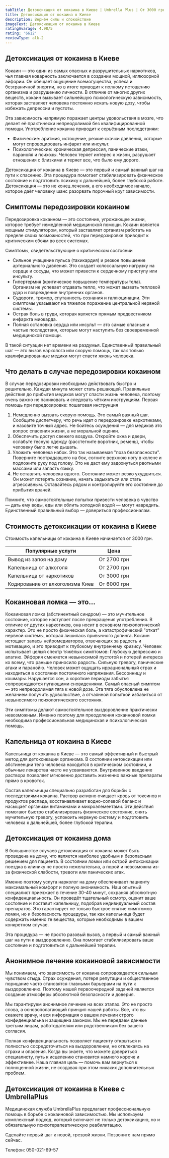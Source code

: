 ```yaml
---
tabTitle: Детоксикация от кокаина в Киеве | Umbrella Plus | От 3000 грн
title: Детоксикация от кокаина в Киеве
description: Вернём силы и спокойствие
imageText: Детоксикация от кокаина в Киеве
ratingAvarage: 4.98/5
rating: '6612'
reviewType: alk-2
---
```


## Детоксикация от кокаина в Киеве

Кокаин — это один из самых опасных и разрушительных наркотиков, чья главная коварность заключается в создании мощной, иллюзорной эйфории. Он обещает ощущение всемогущества, успеха и безграничной энергии, но в итоге приводит к полному истощению организма и разрушению личности. В отличие от многих других веществ, кокаин вызывает сильнейшую психологическую зависимость, которая заставляет человека постоянно искать новую дозу, чтобы избежать депрессии и пустоты.

Эта зависимость напрямую поражает центры удовольствия в мозге, что делает её практически непреодолимой без квалифицированной помощи. Употребление кокаина приводит к серьёзным последствиям:

* Физические: аритмия, истощение, резкие скачки давления, которые могут спровоцировать инфаркт или инсульт.
* Психологические: хроническая депрессия, панические атаки, паранойя и психозы. Человек теряет интерес к жизни, разрушает отношения с близкими и теряет все, что было ему дорого.

Детоксикация от кокаина в Киеве — это первый и самый важный шаг на пути к спасению. Эта процедура помогает стабилизировать физическое состояние и подготовить психику к дальнейшей, более глубокой работе. Детоксикация — это не конец лечения, а его необходимое начало, которое даёт человеку шанс разорвать порочный круг зависимости.

## Симптомы передозировки кокаином

Передозировка кокаином — это состояние, угрожающее жизни, которое требует немедленной медицинской помощи. Кокаин является мощным стимулятором, который заставляет организм работать на пределе своих возможностей, что при передозировке приводит к критическим сбоям во всех системах.

Симптомы, свидетельствующие о критическом состоянии

* Сильное учащение пульса (тахикардия) и резкое повышение артериального давления. Это создает колоссальную нагрузку на сердце и сосуды, что может привести к сердечному приступу или инсульту.
* Гипертермия (критическое повышение температуры тела). Организм не успевает отдавать тепло, что может вызвать тепловой удар и повреждение внутренних органов.
* Судороги, тремор, спутанность сознания и галлюцинации. Эти симптомы указывают на тяжелое поражение центральной нервной системы.
* Острая боль в груди, которая является прямым предвестником инфаркта миокарда.
* Полная остановка сердца или инсульт — это самые опасные и частые последствия, которые могут наступить без своевременной медицинской помощи.

В такой ситуации нет времени на раздумья. Единственный правильный шаг — это вызов нарколога или скорую помощь, так как только квалифицированные медики могут спасти жизнь человека.

## Что делать в случае передозировки кокаином

В случае передозировки необходимо действовать быстро и решительно. Каждая минута может стать решающей. Правильные действия до прибытия медиков могут спасти жизнь человека, поэтому очень важно не паниковать и следовать чётким инструкциям. Первая помощь при передозировке: пошаговая инструкция

1. Немедленно вызвать скорую помощь. Это самый важный шаг. Сообщите диспетчеру, что речь идет о передозировке наркотиками, и назовите точный адрес. Не бойтесь осуждения — для медиков это вопрос спасения жизни, а не моральной оценки.
2. Обеспечить доступ свежего воздуха. Откройте окна и двери, ослабьте тесную одежду (расстегните воротник, ремень), чтобы человеку было легче дышать.
3. Уложить человека набок. Это так называемая "поза безопасности". Поверните пострадавшего на бок, согните верхнюю ногу в колене и подложите руку под голову. Это не даст ему задохнуться рвотными массами или запасть языку.
4. Не оставлять человека одного. Состояние может резко ухудшиться. Он может потерять сознание, начать задыхаться или стать агрессивным. Оставайтесь рядом и контролируйте его состояние до прибытия врачей.

Помните, что самостоятельные попытки привести человека в чувство — дать ему воды, еды или облить холодной водой — могут навредить. Единственный правильный выбор — довериться профессионалам.

## Стоимость детоксикации от кокаина в Киеве

Стоимость капельницы от кокаина в Киеве начинается от 3000 грн.

| Популярные услуги               | Цена        |
| ------------------------------- | ----------- |
| Вывод из запоя на дому          | От 2700 грн |
| Капельница от алкоголя          | От 2700 грн |
| Капельница от наркотиков        | От 3000 грн |
| Кодирование от алкоголизма Киев | От 6000 грн |

## Кокаиновая ломка — это...

Кокаиновая ломка (абстинентный синдром) — это мучительное состояние, которое наступает после прекращения употребления. В отличие от других наркотиков, она носит в основном психологический характер. Это не просто физическая боль, а катастрофический "откат" нервной системы, которая лишилась привычного допинга. Кокаин истощает запасы нейромедиаторов, отвечающих за радость и мотивацию, и это приводит к глубокому внутреннему кризису. Человек испытывает целый спектр тяжёлых симптомов: Глубокую депрессию и апатию. Эйфория сменяется невыносимой пустотой и потерей интереса ко всему, что раньше приносило радость. Сильную тревогу, панические атаки и паранойю. Человек может ощущать иррациональный страх и находиться в состоянии постоянного напряжения. Бессонницу и кошмары. Нарушается сон, а короткие периоды забытья сопровождаются пугающими сновидениями. Самый опасный симптом — это непреодолимая тяга к новой дозе. Эта тяга обусловлена не желанием получить удовольствие, а отчаянной попыткой избавиться от невыносимого психологического состояния.

Эти симптомы делают самостоятельное выздоровление практически невозможным. Именно поэтому для преодоления кокаиновой ломки необходима профессиональная медицинская и психологическая помощь.

## Капельница от кокаина в Киеве

Капельница от кокаина в Киеве — это самый эффективный и быстрый метод для детоксикации организма. В состоянии интоксикации или абстиненции тело человека находится в критическом состоянии, и обычные лекарства часто не усваиваются. Внутривенное введение раствора позволяет мгновенно доставить жизненно важные препараты прямо в кровоток.

Состав капельницы специально разработан для борьбы с последствиями кокаина. Раствор активно очищает кровь от токсинов и продуктов распада, восстанавливает водно-солевой баланс и насыщает организм витаминами и микроэлементами. Эти действия помогают быстро стабилизировать физическое состояние, снять мучительную тревогу, успокоить нервную систему и подготовить человека к дальнейшей, более глубокой терапии.

## Детоксикация от кокаина дома

В большинстве случаев детоксикация от кокаина может быть проведена на дому, что является наиболее удобным и безопасным решением для пациента. В состоянии ломки или острой интоксикации поездка в клинику не просто нежелательна, а порой и невозможна из-за физической слабости, тревоги или панических атак.

Именно поэтому услуга нарколог на дому обеспечивает пациенту максимальный комфорт и полную анонимность. Наш опытный специалист приезжает в течение 30-40 минут, сохраняя абсолютную конфиденциальность. Он проведёт тщательный осмотр, оценит ваше состояние и поставит капельницу, подобрав индивидуальный состав препаратов. Это гарантирует не только быстрое снятие симптомов ломки, но и безопасность процедуры, так как капельница будет содержать именно те вещества, которые необходимы в вашем конкретном случае.

Эта процедура — не просто разовый вызов, а первый и самый важный шаг на пути к выздоровлению. Она помогает стабилизировать ваше состояние и подготовиться к дальнейшей терапии.

## Анонимное лечение кокаиновой зависимости

Мы понимаем, что зависимость от кокаина сопровождается сильным чувством стыда. Страх осуждения, потеря репутации и общественное порицание часто становятся главными барьерами на пути к выздоровлению. Поэтому нашей первоочередной задачей является создание атмосферы абсолютной безопасности и доверия.

Мы гарантируем анонимное лечение на всех этапах. Это не просто слова, а основополагающий принцип нашей работы. Все, что вы скажете врачу, и вся информация о вашем лечении строго конфиденциальна и защищена законом. Мы не передаем данные третьим лицам, работодателям или родственникам без вашего согласия.

Полная конфиденциальность позволяет пациенту открыться и полностью сосредоточиться на выздоровлении, не отвлекаясь на страхи и опасения. Когда вы знаете, что можете довериться специалисту, путь к исцелению становится намного короче и эффективнее. Наша главная цель — помочь вам вернуться к полноценной жизни, не создавая при этом никаких дополнительных проблем.

## Детоксикация от кокаина в Киеве с UmbrellaPlus

Медицинская служба UmbrellaPlus предлагает профессиональную помощь в борьбе с кокаиновой зависимостью. Мы используем комплексный подход, который включает не только детоксикацию, но и обязательную психотерапевтическую реабилитацию.

Сделайте первый шаг к новой, трезвой жизни. Позвоните нам прямо сейчас.

Телефон: 050-021-69-57
